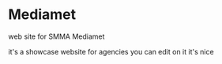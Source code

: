 # Mediamet
web site for SMMA Mediamet

it's a showcase website for agencies 
you can edit on it it's nice 
